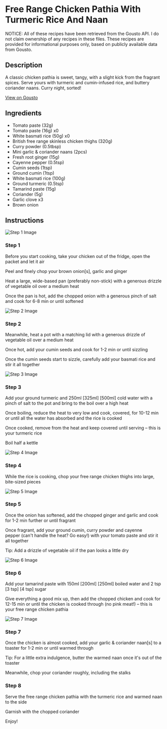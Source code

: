 # Free Range Chicken Pathia With Turmeric Rice And Naan

NOTICE: All of these recipes have been retrieved from the Gousto API. I do not claim ownership of any recipes in these files. These recipes are provided for informational purposes only, based on publicly available data from Gousto.

## Description

A classic chicken pathia is sweet, tangy, with a slight kick from the fragrant spices. Serve yours with turmeric and cumin-infused rice, and buttery coriander naans. Curry night, sorted!

[View on Gousto](https://www.gousto.co.uk/recipes/cookbook/free-range-chicken-pathia-with-turmeric-rice-and-naan)

## Ingredients

- Tomato paste (32g)
- Tomato paste (16g) x0
- White basmati rice (50g) x0
- British free range skinless chicken thighs (320g)
- Curry powder (0.5tbsp)
- Mini garlic & coriander naans (2pcs)
- Fresh root ginger (15g)
- Cayenne pepper (0.5tsp)
- Cumin seeds (1tsp)
- Ground cumin (1tsp)
- White basmati rice (100g)
- Ground turmeric (0.5tsp)
- Tamarind paste (15g)
- Coriander (5g)
- Garlic clove x3
- Brown onion

## Instructions

![Step 1 Image](https://production-media.gousto.co.uk/cms/recipe-step-image/2328-Step-1-x200.jpg)

### Step 1

Before you start cooking, take your chicken out of the fridge, open the packet and let it air

Peel and finely chop your brown onion[s], garlic and ginger

Heat a large, wide-based pan (preferably non-stick) with a generous drizzle of vegetable oil over a medium heat

Once the pan is hot, add the chopped onion with a generous pinch of salt and cook for 6-8 min or until softened

![Step 2 Image](https://production-media.gousto.co.uk/cms/recipe-step-image/2328-Step-2-x200.jpg)

### Step 2

Meanwhile, heat a pot with a matching lid with a generous drizzle of vegetable oil over a medium heat

Once hot, add your cumin seeds and cook for 1-2 min or until sizzling

Once the cumin seeds start to sizzle, carefully add your basmati rice and stir it all together

![Step 3 Image](https://production-media.gousto.co.uk/cms/recipe-step-image/2328-Step-3-x200.jpg)

### Step 3

Add your ground turmeric and 250ml <span class="text-purple">[325ml]</span><span class="text-danger"> [500ml]</span> cold water with a pinch of salt to the pot and bring to the boil over a high heat

Once boiling, reduce the heat to very low and cook, covered, for 10-12 min or until all the water has absorbed and the rice is cooked

Once cooked, remove from the heat and keep covered until serving – this is your turmeric rice

Boil half a kettle

![Step 4 Image](https://production-media.gousto.co.uk/cms/recipe-step-image/Step-4-1621954817206-x200.jpg)

### Step 4

While the rice is cooking, chop your free range chicken thighs into large, bite-sized pieces

![Step 5 Image](https://production-media.gousto.co.uk/cms/recipe-step-image/2328-Step-5-x200.jpg)

### Step 5

Once the onion has softened, add the chopped ginger and garlic and cook for 1-2 min further or until fragrant

Once fragrant, add your ground cumin, curry powder and cayenne pepper (can't handle the heat? Go easy!) with your tomato paste and stir it all together

Tip: Add a drizzle of vegetable oil if the pan looks a little dry

![Step 6 Image](https://production-media.gousto.co.uk/cms/recipe-step-image/2328-Step-6-x200.jpg)

### Step 6

Add your tamarind paste with 150ml <span class="text-purple">[200ml]</span> <span class="text-danger">[250ml]</span> boiled water and 2<span class="text-danger"> </span>tsp <span class="text-purple">[3 tsp]</span><span class="text-danger"> [4 tsp]</span> sugar

Give everything a good mix up, then add the chopped chicken and cook for 12-15 min or until the chicken is cooked through (no pink meat!) – this is your free range chicken pathia

![Step 7 Image](https://production-media.gousto.co.uk/cms/recipe-step-image/Mini-naans-in-toaster-1677940134525-x200.jpg)

### Step 7

Once the chicken is almost cooked, add your garlic & coriander naan[s] to a toaster for 1-2 min or until warmed through

Tip: For a little extra indulgence, butter the warmed naan once it's out of the toaster

Meanwhile, chop your coriander roughly, including the stalks

### Step 8

Serve the free range chicken pathia with the turmeric rice and warmed naan to the side

Garnish with the chopped coriander

Enjoy!


